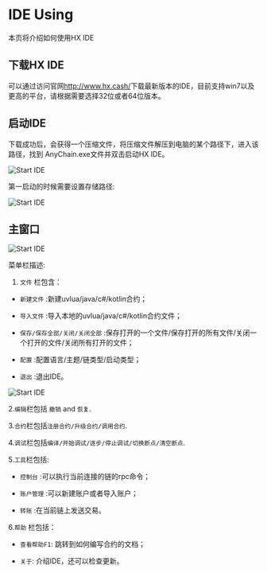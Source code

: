 # IDE Using

本页将介绍如何使用HX IDE

## 下载HX IDE

可以通过访问官网<http://www.hx.cash/>下载最新版本的IDE，目前支持win7以及更高的平台，请根据需要选择32位或者64位版本。

## 启动IDE

下载成功后，会获得一个压缩文件，将压缩文件解压到电脑的某个路径下，进入该路径，找到 AnyChain.exe文件并双击启动HX IDE。

![Start IDE](/img/research/start.png)

第一启动的时候需要设置存储路径:

![Start IDE](/img/research/storepath.png)

## 主窗口

![Start IDE](/img/research/main-window.png)

菜单栏描述:

1. `文件` 栏包含：

* `新建文件` :新建uvlua/java/c#/kotlin合约；

* `导入文件` :导入本地的uvlua/java/c#/kotlin合约文件；

* `保存/保存全部/关闭/关闭全部` :保存打开的一个文件/保存打开的所有文件/关闭一个打开的文件/关闭所有打开的文件；

* `配置` :配置语言/主题/链类型/启动类型；
* `退出` :退出IDE。

![Start IDE](/img/research/configure.png)

2.`编辑`栏包括 `撤销` and `恢复`.

3.`合约`栏包括`注册合约/升级合约/调用合约`.

4.`调试`栏包括`编译/开始调试/逐步/停止调试/切换断点/清空断点`.

5.`工具`栏包括:

* `控制台` :可以执行当前连接的链的rpc命令；

* `账户管理` :可以新建账户或者导入账户；

* `转账` :在当前链上发送交易。

6.`帮助` 栏包括：

* `查看帮助F1`: 跳转到如何编写合约的文档；

* `关于`: 介绍IDE，还可以检查更新。

